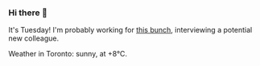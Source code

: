 ### Hi there :wave:

It's Tuesday! I'm probably working for [this bunch](https://github.com/kohofinancial), interviewing a potential new colleague.

Weather in Toronto: sunny, at +8°C.
